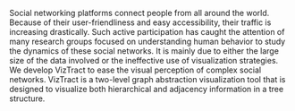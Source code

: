 Social networking platforms connect people from all around the world. Because of their user-friendliness and easy accessibility, their traffic is increasing drastically. Such active participation has caught the attention of many research groups focused on understanding human behavior to study the dynamics of these social networks. It is mainly due to either the large size of the data involved or the ineffective use of visualization strategies. We develop VizTract to ease the visual perception of complex social networks. VizTract is a two-level graph abstraction visualization tool that is designed to visualize both hierarchical and adjacency information in a tree structure.
